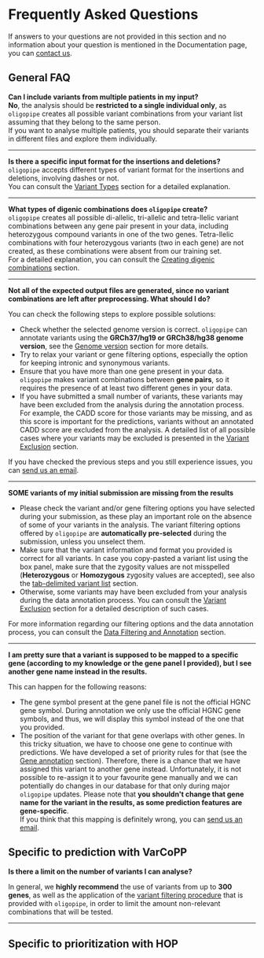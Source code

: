 Frequently Asked Questions
==========================

If answers to your questions are not provided in this section and no information about your question is mentioned in the Documentation page, you can [contact us](mailto:oligopipe@ibsquare.be).

## General FAQ
**Can I include variants from multiple patients in my input?**  
**No**, the analysis should be **restricted to a single individual only**, as `oligopipe` creates all possible variant combinations from your variant list assuming that they belong to the same person.  
If you want to analyse multiple patients, you should separate their variants in different files and explore them individually.
*** 
**Is there a specific input format for the insertions and deletions?**  
`oligopipe` accepts different types of variant format for the insertions and deletions, involving dashes or not.  
You can consult the [Variant Types](input.md#variant-types) section for a detailed explanation.
*** 

**What types of digenic combinations does `oligopipe` create?**  
`oligopipe` creates all possible di-allelic, tri-allelic and tetra-llelic variant combinations between any gene pair present in your data, including heterozygous compound variants in one of the two genes. Tetra-llelic combinations with four heterozygous variants (two in each gene) are not created, as these combinations were absent from our training set.  
For a detailed explanation, you can consult the [Creating digenic combinations](preprocess.md#creating-digenic-variant-combinations) section.
***

**Not all of the expected output files are generated, since no variant combinations are left after preprocessing. What should I do?**  

You can check the following steps to explore possible solutions:

* Check whether the selected genome version is correct. `oligopipe` can annotate variants using the **GRCh37/hg19 or GRCh38/hg38 genome version**, see the [Genome version](input.md#genome-version) section for more details.
* Try to relax your variant or gene filtering options, especially the option for keeping intronic and synonymous variants.
* Ensure that you have more than one gene present in your data. `oligopipe` makes variant combinations between **gene pairs**, so it requires the presence of at least two different genes in your data.
* If you have submitted a small number of variants, these variants may have been excluded from the analysis during the annotation process. For example, the CADD score for those variants may be missing, and as this score is important for the predictions, variants without an annotated CADD score are excluded from the analysis. A detailed list of all possible cases where your variants may be excluded is presented in the [Variant Exclusion](preprocess.md#variant-exclusion) section.

If you have checked the previous steps and you still experience issues, you can [send us an email](mailto:oligopipe@ibsquare.be).
***
**SOME variants of my initial submission are missing from the results**  

* Please check the variant and/or gene filtering options you have selected during your submission, as these play an important role on the absence of some of your variants in the analysis. The variant filtering options offered by `oligopipe` are **automatically pre-selected** during the submission, unless you unselect them.
* Make sure that the variant information and format you provided is correct for all variants. In case you copy-pasted a variant list using the box panel, make sure that the zygosity values are not misspelled (**Heterozygous** or **Homozygous** zygosity values are accepted), see also the [tab-delimited variant list](input.md#1-tab-delimited-variant-list) section.
* Otherwise, some variants may have been excluded from your analysis during the data annotation process. You can consult the [Variant Exclusion](preprocess.md#variant_exclusion) section for a detailed description of such cases.

  
For more information regarding our filtering options and the data annotation process, you can consult the [Data Filtering and Annotation](preprocess.md) section.
***
**I am pretty sure that a variant is supposed to be mapped to a specific gene (according to my knowledge or the gene panel I provided), but I see another gene name instead in the results.**  

This can happen for the following reasons:

* The gene symbol present at the gene panel file is not the official HGNC gene symbol. During annotation we only use the official HGNC gene symbols, and thus, we will display this symbol instead of the one that you provided.
* The position of the variant for that gene overlaps with other genes. In this tricky situation, we have to choose one gene to continue with predictions. We have developed a set of priority rules for that (see the [Gene annotation](preprocess.md#1-gene-annotation) section). Therefore, there is a chance that we have assigned this variant to another gene instead. Unfortunately, it is not possible to re-assign it to your favourite gene manually and we can potentially do changes in our database for that only during major `oligopipe` updates. Please note that **you shouldn't change that gene name for the variant in the results, as some prediction features are gene-specific**.  
    If you think that this mapping is definitely wrong, you can [send us an email](mailto:oligopipe@ibsquare.be).

## Specific to prediction with VarCoPP
**Is there a limit on the number of variants I can analyse?** 

In general, we **highly recommend** the use of variants from up to **300 genes**, as well as the application of the [variant filtering procedure](preprocess.md#1-variant-filtering) that is provided with `oligopipe`, in order to limit the amount non-relevant combinations that will be tested.  
  
***
## Specific to prioritization with HOP